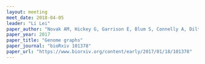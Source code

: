 ```yaml
---
layout: meeting
meet_date: 2018-04-05
leader: "Li Lei"
paper_author: "Novak AM, Hickey G, Garrison E, Blum S, Connelly A, Dilthey A et al."
paper_year: 2017
paper_title: "Genome graphs"
paper_journal: "bioRxiv 101378"
paper_url: "https://www.biorxiv.org/content/early/2017/01/18/101378"
---
```

